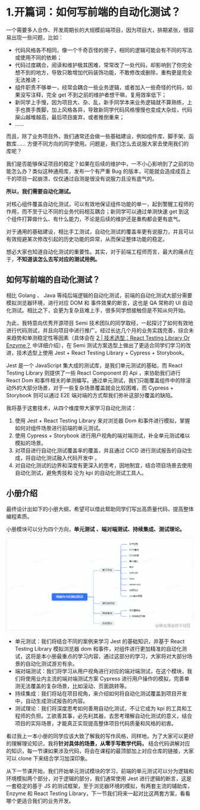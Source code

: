 # 1.开篇词：如何写前端的自动化测试？

一个需要多人合作、开发周期长的大规模前端项目，因为项目大，排期紧张，很容易出现一些问题，比如：

-   代码风格各不相同，像一个千奇百怪的房子，相同的逻辑可能会有不同的写法或使用不同的依赖；
-   代码过度耦合，阅读和维护极其困难，常常改了一处代码，却影响到了你完全想不到的地方，导致只敢增加代码装饰功能，不敢修改或删除，重构更是完全无法推进；
-   组件职责不够单一，经常会耦合一些业务逻辑，或者加入一些奇怪的代码，如果没写注释，完全 get 不到之前的维护者想干嘛，复用效率低下；
-   新同学上手慢，因为项目大、杂、乱，新手同学本来业务逻辑就不算熟练，上手也畏手畏脚，加上风格各异，导致新同学代码风格慢慢也变成大杂烩，代码屎山越堆越高，最后项目废弃，或者推倒重来；
-   ……

而且，除了业务项目外，我们通常还会做一些基础建设，例如组件库、脚手架、函数库…… 方便不同方向的同学使用。问题是，我们怎么去说服大家去使用我们的库呢？

我们是否能够保证项目的稳定？如果在后续的维护中，一不小心影响到了之前的功能怎么办？类似这种通用库，发布一个有严重 Bug 的版本，可能就会造成成百上千的项目一起崩溃，仅仅通过自测是很没有说服力且没有底气的。

**所以，我们需要自动化测试。**

对核心组件覆盖自动化测试，可以有效地保证组件功能的单一，起到警醒工程师的作用，而不至于让不同的业务代码相互耦合；新同学可以通过单测快速 get 到这个组件打算做什么、有什么能力，不论是后续的维护还是重构都会更有底气。

对于通用的基础建设，相比手工测试，自动化测试的覆盖率更有说服力，并且可以有效规避某次修改引起的历史功能的异常，从而保证整体功能的稳定。

想必大家也知道自动化测试的重要性。其实，对于前端工程师而言，最大的痛点在于，**不知道该怎么去写对应的测试用例。**

## 如何写前端的自动化测试？

相比 Golang 、 Java 等纯后端逻辑的自动化测试，前端的自动化测试大部分需要模拟浏览器环境，进行对应 DOM 和 事件效果的断言，这也是 QA 常称的 UI 自动化测试。相比之下，会更为复杂且难上手，很多同学想接触但是不知从何开始。

为此，我特意向优秀开源项目 Semi 技术团队的同学取经，一起探讨了如何有效地进行代码测试，并且向项目中进行推广。经过长达几个月的业务实践完善，综合未来趋势和单测稳定性等因素（具体会在 [2 | 技术选型：React Testing Library Or Enzyme？](https://juejin.cn/book/7174044519350927395/section/7176612133294063668) 中详细介绍），在 Semi 测试方案选型上做出了更适合同学们学习的改进，技术选型上使用 Jest + React Testing Library + Cypress + Storybook。

Jest 是一个 JavaScript 集大成的测试库，是我们单元测试的基础，而 React Testing Library 则提供了一些 React Component 的 Api ，来协助我们进行 React Dom 和事件相关的单测编写。通过单元测试，我们只能覆盖组件中的除滚动外的大部分场景，对于一些复杂场景覆盖就会比较困难，而 Cypress + Storybook 则可以通过 E2E 端对端的方式帮我们弥补这部分覆盖的缺陷。

我将基于这套技术，从四个维度带大家学习自动化测试：

1.  使用 Jest + React Testing Library 来对浏览器 Dom 和事件进行模拟，掌握如何对组件场景进行前端的单元测试。
1.  使用 Cypress + Storybook 进行用户视角的端对端测试，补全单元测试难以模拟的场景。
1.  对项目进行自动化测试覆盖率的覆盖，并且通过 CICD 进行测试报告的自动生成，将自动化测试融入代码开发中 。
1.  对自动化测试的边界和深度有更深入的思考，因地制宜，结合项目场景去使用自动化测试，避免秀技和 沦为 kpi 的自动化测试工具人。

## 小册介绍

最终设计出如下的小册大纲，希望可以借此帮助同学们写出高质量代码，提高整体编程素质。

小册模块可以分为四个方向，**单元测试** **、端对端测试、持续集成、测试理论。**

![image.png](./images/9b903e13bccc4d21ac16925b60fb5f24~tplv-k3u1fbpfcp-watermark.image.png)

-   单元测试：我们将结合不同的案例来学习 Jest 的基础知识，并基于 React Testing Library 模拟浏览器 dom 和事件，对组件进行更加精准的自动化测试，这将是本小册最重点的学习内容，通过这部分的学习，大家将对大部分场景的自动化测试游刃有余。
-   端对端测试：我们将学习从用户视角进行对应的端对端测试，在这个模块，我们将使用业内主流的端对端测试方案 Cypress 进行用户操作的模拟，完善单测无法覆盖的复杂场景，比如滚动、页面跳转等。
-   持续集成：我们将站在项目视角，来介绍如何将自动化测试覆盖到项目开发中，自动生成测试报告的内容。
-   测试理论：我们将深度思考如何善用自动化测试，不让它成为 kpi 的工具和工程师的负担。工欲善其事，必先利其器，去思考理解自动化测试的意义，结合项目的实际场景，才能真正实现提高整体项目代码质量和风格的初衷。

看过我上一本小册的同学应该大致了解我的写作风格，同样地，为了大家可以更好的理解理论知识，我将**针对具体的场景，从零手写教学代码，** 结合代码讲解对应的知识，每一节课如果涉及代码，将会在课程的最顶部加上对应仓库的链接，大家可以 clone 下来结合学习加深印象。

从下一节课开始，我们开始单元测试模块的学习，前端的单元测试可以分为逻辑和环境模拟两个部分，对于逻辑的部分，我们通常使用 Jest 进行逻辑的断言，这是一套稳定的基于 JS 的测试框架，至于浏览器环境的模拟，有两套主流的辅助库，Enzyme 和 React Testing Library，下一节我们将来一起对比这两套方案，看看哪个更适合我们的业务开发。